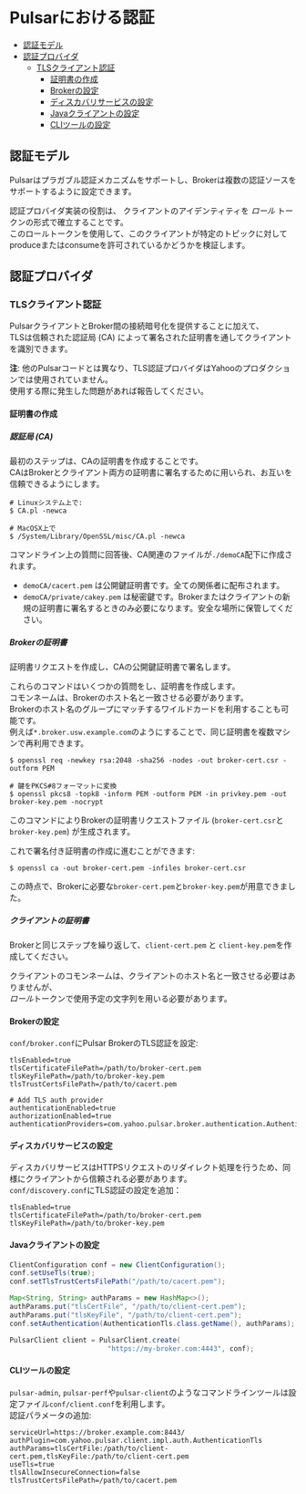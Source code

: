 
# Pulsarにおける認証

<!-- TOC depthFrom:2 depthTo:4 withLinks:1 updateOnSave:1 orderedList:0 -->

- [認証モデル](#認証モデル)
- [認証プロバイダ](#認証プロバイダ)
	- [TLSクライアント認証](#tlsクライアント認証)
		- [証明書の作成](#証明書の作成)
		- [Brokerの設定](#brokerの設定)
		- [ディスカバリサービスの設定](#ディスカバリサービスの設定)
		- [Javaクライアントの設定](#javaクライアントの設定)
		- [CLIツールの設定](#cliツールの設定)

<!-- /TOC -->

## 認証モデル

Pulsarはプラガブル認証メカニズムをサポートし、Brokerは複数の認証ソースをサポートするように設定できます。

認証プロバイダ実装の役割は、 クライアントのアイデンティティを *ロール* トークンの形式で確立することです。  
このロールトークンを使用して、このクライアントが特定のトピックに対してproduceまたはconsumeを許可されているかどうかを検証します。

## 認証プロバイダ

### TLSクライアント認証

PulsarクライアントとBroker間の接続暗号化を提供することに加えて、  
TLSは信頼された認証局 (CA) によって署名された証明書を通してクライアントを識別できます。

**注**: 他のPulsarコードとは異なり、TLS認証プロバイダはYahooのプロダクションでは使用されていません。  
使用する際に発生した問題があれば報告してください。


#### 証明書の作成

##### 認証局 (CA) 

最初のステップは、CAの証明書を作成することです。  
CAはBrokerとクライアント両方の証明書に署名するために用いられ、お互いを信頼できるようにします。

```shell
# Linuxシステム上で:
$ CA.pl -newca

# MacOSX上で
$ /System/Library/OpenSSL/misc/CA.pl -newca
```

 コマンドライン上の質問に回答後、CA関連のファイルが`./demoCA`配下に作成されます。
 * `demoCA/cacert.pem` は公開鍵証明書です。全ての関係者に配布されます。
 * `demoCA/private/cakey.pem` は秘密鍵です。Brokerまたはクライアントの新規の証明書に署名するときのみ必要になります。安全な場所に保管してください。

##### Brokerの証明書

証明書リクエストを作成し、CAの公開鍵証明書で署名します。

これらのコマンドはいくつかの質問をし、証明書を作成します。  
コモンネームは、Brokerのホスト名と一致させる必要があります。  
Brokerのホスト名のグループにマッチするワイルドカードを利用することも可能です。  
例えば`*.broker.usw.example.com`のようにすることで、同じ証明書を複数マシンで再利用できます。

```shell
$ openssl req -newkey rsa:2048 -sha256 -nodes -out broker-cert.csr -outform PEM

# 鍵をPKCS#8フォーマットに変換
$ openssl pkcs8 -topk8 -inform PEM -outform PEM -in privkey.pem -out broker-key.pem -nocrypt
```

このコマンドによりBrokerの証明書リクエストファイル (`broker-cert.csr`と`broker-key.pem`) が生成されます。

これで署名付き証明書の作成に進むことができます:

```shell
$ openssl ca -out broker-cert.pem -infiles broker-cert.csr
```

この時点で、Brokerに必要な`broker-cert.pem`と`broker-key.pem`が用意できました。

##### クライアントの証明書

Brokerと同じステップを繰り返して、`client-cert.pem` と `client-key.pem`を作成してください。

クライアントのコモンネームは、クライアントのホスト名と一致させる必要はありませんが、  
*ロール*トークンで使用予定の文字列を用いる必要があります。

#### Brokerの設定

`conf/broker.conf`にPulsar BrokerのTLS認証を設定:  

```shell
tlsEnabled=true
tlsCertificateFilePath=/path/to/broker-cert.pem
tlsKeyFilePath=/path/to/broker-key.pem
tlsTrustCertsFilePath=/path/to/cacert.pem

# Add TLS auth provider
authenticationEnabled=true
authorizationEnabled=true
authenticationProviders=com.yahoo.pulsar.broker.authentication.AuthenticationProviderTls
```

#### ディスカバリサービスの設定

ディスカバリサービスはHTTPSリクエストのリダイレクト処理を行うため、同様にクライアントから信頼される必要があります。  
`conf/discovery.conf`にTLS認証の設定を追加：  
```shell
tlsEnabled=true
tlsCertificateFilePath=/path/to/broker-cert.pem
tlsKeyFilePath=/path/to/broker-key.pem
```

#### Javaクライアントの設定

```java
ClientConfiguration conf = new ClientConfiguration();
conf.setUseTls(true);
conf.setTlsTrustCertsFilePath("/path/to/cacert.pem");

Map<String, String> authParams = new HashMap<>();
authParams.put("tlsCertFile", "/path/to/client-cert.pem");
authParams.put("tlsKeyFile", "/path/to/client-cert.pem");
conf.setAuthentication(AuthenticationTls.class.getName(), authParams);

PulsarClient client = PulsarClient.create(
                        "https://my-broker.com:4443", conf);
```

#### CLIツールの設定

`pulsar-admin`, `pulsar-perf`や`pulsar-client`のようなコマンドラインツールは設定ファイル`conf/client.conf`を利用します。  
認証パラメータの追加:

```shell
serviceUrl=https://broker.example.com:8443/
authPlugin=com.yahoo.pulsar.client.impl.auth.AuthenticationTls
authParams=tlsCertFile:/path/to/client-cert.pem,tlsKeyFile:/path/to/client-cert.pem
useTls=true
tlsAllowInsecureConnection=false
tlsTrustCertsFilePath=/path/to/cacert.pem
```
